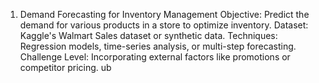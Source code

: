 1. Demand Forecasting for Inventory Management
   Objective: Predict the demand for various products in a store to optimize inventory.
   Dataset: Kaggle's Walmart Sales dataset or synthetic data.
   Techniques: Regression models, time-series analysis, or multi-step forecasting.
   Challenge Level: Incorporating external factors like promotions or competitor pricing.
   ub
